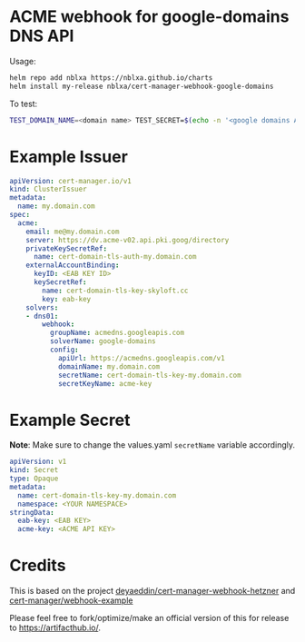 # ACME webhook for google-domains DNS API
Usage:
```bash
helm repo add nblxa https://nblxa.github.io/charts
helm install my-release nblxa/cert-manager-webhook-google-domains
```

To test:
```bash
TEST_DOMAIN_NAME=<domain name> TEST_SECRET=$(echo -n '<google domains ACME API Key>' | base64) make test
```

# Example Issuer
```yaml
apiVersion: cert-manager.io/v1
kind: ClusterIssuer
metadata:
  name: my.domain.com
spec:
  acme:
    email: me@my.domain.com
    server: https://dv.acme-v02.api.pki.goog/directory
    privateKeySecretRef:
      name: cert-domain-tls-auth-my.domain.com
    externalAccountBinding:
      keyID: <EAB KEY ID>
      keySecretRef:
        name: cert-domain-tls-key-skyloft.cc
        key: eab-key
    solvers:
    - dns01:
        webhook:
          groupName: acmedns.googleapis.com
          solverName: google-domains
          config:
            apiUrl: https://acmedns.googleapis.com/v1
            domainName: my.domain.com
            secretName: cert-domain-tls-key-my.domain.com
            secretKeyName: acme-key
```

# Example Secret
**Note**: Make sure to change the values.yaml `secretName` variable accordingly.
```yaml
apiVersion: v1
kind: Secret
type: Opaque
metadata:
  name: cert-domain-tls-key-my.domain.com
  namespace: <YOUR NAMESPACE>
stringData:
  eab-key: <EAB KEY>
  acme-key: <ACME API KEY>
```

# Credits
This is based on the project [deyaeddin/cert-manager-webhook-hetzner](https://github.com/deyaeddin/cert-manager-webhook-hetzner) and [cert-manager/webhook-example](https://github.com/cert-manager/webhook-example)

Please feel free to fork/optimize/make an official version of this for release to https://artifacthub.io/.